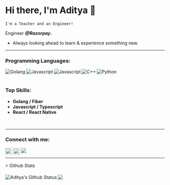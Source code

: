 # Hi there, I'm Aditya 👋
`I'm a Teacher and an Engineer!`

Engineer **_@Razorpay_.**

- Always looking ahead to learn & experience something new.
<!-- - **Apart from Coding, I'm a web and mobile enthusiast!** -->

<hr/>

### Programming Languages:
<img align="left" alt="Golang" src="https://img.icons8.com/color/50/000000/golang.png" />
<img align="left" alt="Javascript" src="https://img.icons8.com/color/50/000000/typescript.png" />
<img align="left" alt="Javascript" src="https://img.icons8.com/color/50/000000/javascript.png" />
<img align="left" alt="C++" src="https://img.icons8.com/color/50/000000/c-plus-plus-logo.png"/>
<img align="left" alt="Python" src="https://img.icons8.com/color/50/000000/python.png" />
<br/><br/>

### Top Skills:

- **Golang / Fiber**
- **Javascript / Typescript**
- **React / React Native**

<br/>

<!--<br/><br/><br/><hr/>-->



<hr/>

### Connect with me:

[<img align="left" alt="LinkedIn" width="22px" src="https://cdn.jsdelivr.net/npm/simple-icons@v3/icons/linkedin.svg" />][linkedin]
[<img align="left" alt="Twitter" width="22px" src="https://cdn.jsdelivr.net/npm/simple-icons@v3/icons/twitter.svg" />][twitter]
[<img align="left" src="https://img.icons8.com/material-sharp/24/000000/github.png"/>][github]

[twitter]: https://twitter.com/adijha07
[linkedin]: https://linkedin.com/in/adijha07
[github]: https://www.github.com/adijha

<br/><hr/>

:zap: Github Stats

 <img align="left" alt="Aditya's Github Status" src="https://github-readme-stats.vercel.app/api?username=adijha&show_icons=true&hide_border=true&theme=dracula" />
 <img align="left" src="https://github-readme-stats.vercel.app/api/top-langs/?username=adijha&theme=dracula&layout=compact" />
